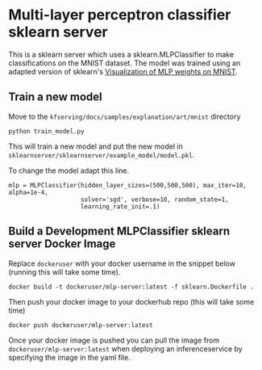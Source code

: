 # Multi-layer perceptron classifier sklearn server

This is a sklearn server which uses a sklearn.MLPClassifier to make classifications on the MNIST dataset. The model was trained using an adapted version of sklearn's [Visualization of MLP weights on MNIST](https://scikit-learn.org/stable/auto_examples/neural_networks/plot_mnist_filters.html#sphx-glr-auto-examples-neural-networks-plot-mnist-filters-py).

## Train a new model

Move to the `kfserving/docs/samples/explanation/art/mnist` directory

`python train_model.py`

This will train a new model and put the new model in `sklearnserver/sklearnserver/example_model/model.pkl`.

To change the model adapt this line.

```
mlp = MLPClassifier(hidden_layer_sizes=(500,500,500), max_iter=10, alpha=1e-4,
                    solver='sgd', verbose=10, random_state=1,
                    learning_rate_init=.1)
```

## Build a Development MLPClassifier sklearn server Docker Image

Replace `dockeruser` with your docker username in the snippet below (running this will take some time).

`docker build -t dockeruser/mlp-server:latest -f sklearn.Dockerfile .`

Then push your docker image to your dockerhub repo (this will take some time)

`docker push dockeruser/mlp-server:latest`

Once your docker image is pushed you can pull the image from `dockeruser/mlp-server:latest` when deploying an inferenceservice by specifying the image in the yaml file.
